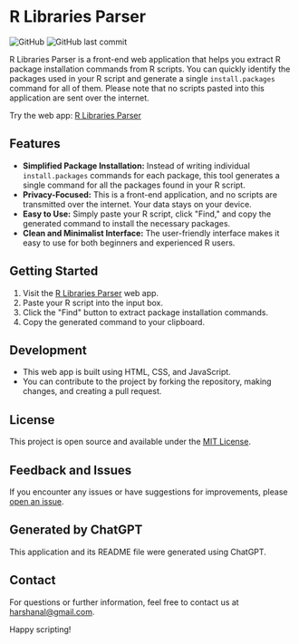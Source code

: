 # R Libraries Parser

![GitHub](https://img.shields.io/github/license/harshanal/r-libraries-parser)
![GitHub last commit](https://img.shields.io/github/last-commit/harshanal/r-libraries-parser)

R Libraries Parser is a front-end web application that helps you extract R package installation commands from R scripts. You can quickly identify the packages used in your R script and generate a single `install.packages` command for all of them. Please note that no scripts pasted into this application are sent over the internet.

Try the web app: [R Libraries Parser](https://harshanal.github.io/r-libraries-parser/)

## Features

- **Simplified Package Installation:** Instead of writing individual `install.packages` commands for each package, this tool generates a single command for all the packages found in your R script.
- **Privacy-Focused:** This is a front-end application, and no scripts are transmitted over the internet. Your data stays on your device.
- **Easy to Use:** Simply paste your R script, click "Find," and copy the generated command to install the necessary packages.
- **Clean and Minimalist Interface:** The user-friendly interface makes it easy to use for both beginners and experienced R users.

## Getting Started

1. Visit the [R Libraries Parser](https://harshanal.github.io/r-libraries-parser/) web app.
2. Paste your R script into the input box.
3. Click the "Find" button to extract package installation commands.
4. Copy the generated command to your clipboard.

## Development

- This web app is built using HTML, CSS, and JavaScript.
- You can contribute to the project by forking the repository, making changes, and creating a pull request.

## License

This project is open source and available under the [MIT License](LICENSE).

## Feedback and Issues

If you encounter any issues or have suggestions for improvements, please [open an issue](https://github.com/harshanal/r-libraries-parser/issues).

## Generated by ChatGPT

This application and its README file were generated using ChatGPT.

## Contact

For questions or further information, feel free to contact us at [harshanal@gmail.com](mailto:harshanalgmail.com).

Happy scripting!
